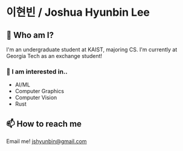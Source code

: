 # 이현빈 / Joshua Hyunbin Lee

## 🫠 Who am I?
I'm an undergraduate student at KAIST, majoring CS. I'm currently at Georgia Tech as an exchange student!

### 🧐 I am interested in..
- AI/ML
- Computer Graphics
- Computer Vision
- Rust

## 📫 How to reach me
Email me!
 jshyunbin@gmail.com 

<!--
**jshyunbin/jshyunbin** is a ✨ _special_ ✨ repository because its `README.md` (this file) appears on your GitHub profile.

Here are some ideas to get you started:

- 🔭 I’m currently working on ...
- 🌱 I’m currently learning ...
- 👯 I’m looking to collaborate on ...
- 🤔 I’m looking for help with ...
- 💬 Ask me about ...
- 📫 How to reach me: ...
- 😄 Pronouns: ...
- ⚡ Fun fact: ...
-->
